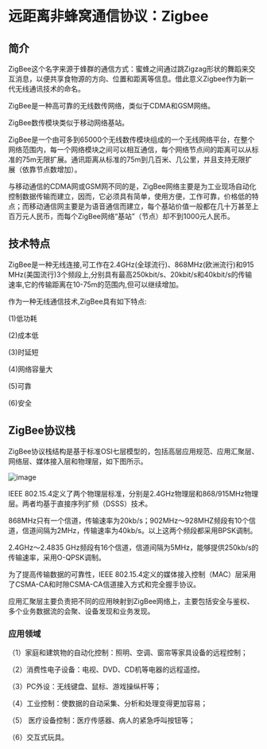 # 远距离非蜂窝通信协议：Zigbee

## 简介

ZigBee这个名字来源于蜂群的通信方式：蜜蜂之间通过跳Zigzag形状的舞蹈来交互消息，以便共享食物源的方向、位置和距离等信息。借此意义Zigbee作为新一代无线通讯技术的命名。

ZigBee是一种高可靠的无线数传网络，类似于CDMA和GSM网络。

ZigBee数传模块类似于移动网络基站。

ZigBee是一个由可多到65000个无线数传模块组成的一个无线网络平台，在整个网络范围内，每一个网络模块之间可以相互通信，每个网络节点间的距离可以从标准的75m无限扩展。通讯距离从标准的75m到几百米、几公里，并且支持无限扩展（依靠节点数增加）。

与移动通信的CDMA网或GSM网不同的是，ZigBee网络主要是为工业现场自动化控制数据传输而建立，因而，它必须具有简单，使用方便，工作可靠，价格低的特点；而移动通信网主要是为语音通信而建立，每个基站价值一般都在几十万甚至上百万元人民币，而每个ZigBee网络“基站”（节点）却不到1000元人民币。

## 技术特点

ZigBee是一种无线连接,可工作在2.4GHz(全球流行)、868MHz(欧洲流行)和915 MHz(美国流行)3个频段上,分别具有最高250kbit/s、20kbit/s和40kbit/s的传输速率,它的传输距离在10-75m的范围内,但可以继续增加。

作为一种无线通信技术,ZigBee具有如下特点:

(1)低功耗

(2)成本低

(3)时延短

(4)网络容量大

(5)可靠

(6)安全

## ZigBee协议栈

ZigBee协议栈结构是基于标准OSI七层模型的，包括高层应用规范、应用汇聚层、网络层、媒体接入层和物理层，如下图所示。

![image](https://raw.githubusercontent.com/zhusheng/blog/master/iot/protocol06.png)

IEEE 802.15.4定义了两个物理层标准，分别是2.4GHz物理层和868/915MHz物理层。两者均基于直接序列扩频（DSSS）技术。

868MHz只有一个信道，传输速率为20kb/s；902MHz～928MHZ频段有10个信道，信道间隔为2MHz，传输速率为40kb/s。以上这两个频段都采用BPSK调制。

2.4GHz～2.4835 GHz频段有16个信道，信道间隔为5MHz，能够提供250kb/s的传输速率，采用O-QPSK调制。

为了提高传输数据的可靠性，IEEE 802.15.4定义的媒体接入控制（MAC）层采用了CSMA-CA和时隙CSMA-CA信道接入方式和完全握手协议。

应用汇聚层主要负责把不同的应用映射到ZigBee网络上，主要包括安全与鉴权、多个业务数据流的会聚、设备发现和业务发现。

### 应用领域

（1）家庭和建筑物的自动化控制：照明、空调、窗帘等家具设备的远程控制；

（2）消费性电子设备：电视、DVD、CD机等电器的远程遥控。

（3）PC外设：无线键盘、鼠标、游戏操纵杆等；

（4）工业控制：使数据的自动采集、分析和处理变得更加容易；

（5） 医疗设备控制：医疗传感器、病人的紧急呼叫按钮等；

（6）交互式玩具。


   
